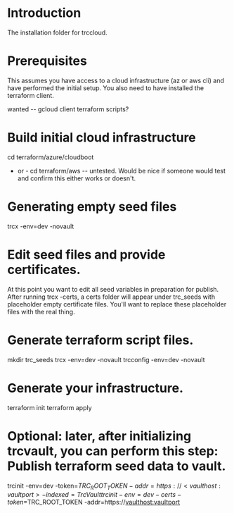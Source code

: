 # Introduction 
The installation folder for trccloud.

# Prerequisites
This assumes you have access to a cloud infrastructure (az or aws cli) and have performed the
initial setup.  You also need to have installed the terraform client.

wanted -- gcloud client terraform scripts?

# Build initial cloud infrastructure
cd terraform/azure/cloudboot
- or -
cd terraform/aws -- untested.  Would be nice if someone would test and confirm this either works or doesn't.

# Generating empty seed files
trcx -env=dev -novault

# Edit seed files and provide certificates.
At this point you want to edit all seed variables in preparation for publish.
After running trcx -certs, a certs folder will appear under trc_seeds with placeholder empty certificate files.
You'll want to replace these placeholder files with the real thing.

# Generate terraform script files.
mkdir trc_seeds
trcx -env=dev -novault
trcconfig -env=dev -novault

# Generate your infrastructure.
terraform init
terraform apply

# Optional: later, after initializing trcvault, you can perform this step: Publish terraform seed data to vault.
trcinit -env=dev -token=$TRC_ROOT_TOKEN -addr=https://<vaulthost:vaultport> -indexed=TrcVault
trcinit -env=dev -certs -token=$TRC_ROOT_TOKEN -addr=https://<vaulthost:vaultport>

